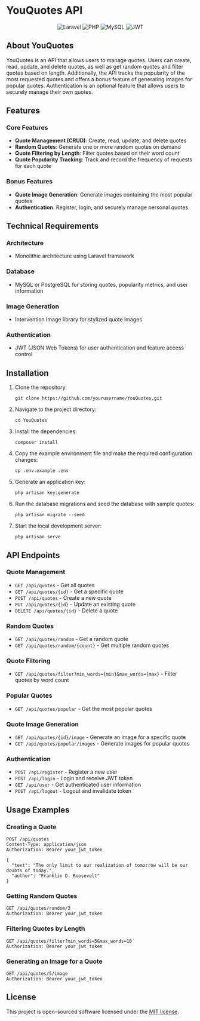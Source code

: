 # YouQuotes API

<p align="center">
  <img src="https://img.shields.io/badge/Laravel-FF2D20?style=for-the-badge&logo=laravel&logoColor=white" alt="Laravel">
  <img src="https://img.shields.io/badge/PHP-777BB4?style=for-the-badge&logo=php&logoColor=white" alt="PHP">
  <img src="https://img.shields.io/badge/MySQL-005C84?style=for-the-badge&logo=mysql&logoColor=white" alt="MySQL">
  <img src="https://img.shields.io/badge/JWT-000000?style=for-the-badge&logo=JSON%20web%20tokens&logoColor=white" alt="JWT">
</p>

## About YouQuotes

YouQuotes is an API that allows users to manage quotes. Users can create, read, update, and delete quotes, as well as get random quotes and filter quotes based on length. Additionally, the API tracks the popularity of the most requested quotes and offers a bonus feature of generating images for popular quotes. Authentication is an optional feature that allows users to securely manage their own quotes.

## Features

### Core Features

- **Quote Management (CRUD)**: Create, read, update, and delete quotes
- **Random Quotes**: Generate one or more random quotes on demand
- **Quote Filtering by Length**: Filter quotes based on their word count
- **Quote Popularity Tracking**: Track and record the frequency of requests for each quote

### Bonus Features

- **Quote Image Generation**: Generate images containing the most popular quotes
- **Authentication**: Register, login, and securely manage personal quotes

## Technical Requirements

### Architecture
- Monolithic architecture using Laravel framework

### Database
- MySQL or PostgreSQL for storing quotes, popularity metrics, and user information

### Image Generation
- Intervention Image library for stylized quote images

### Authentication
- JWT (JSON Web Tokens) for user authentication and feature access control

## Installation

1. Clone the repository:
   ```
   git clone https://github.com/yourusername/YouQuotes.git
   ```

2. Navigate to the project directory:
   ```
   cd YouQuotes
   ```

3. Install the dependencies:
   ```
   composer install
   ```

4. Copy the example environment file and make the required configuration changes:
   ```
   cp .env.example .env
   ```

5. Generate an application key:
   ```
   php artisan key:generate
   ```

6. Run the database migrations and seed the database with sample quotes:
   ```
   php artisan migrate --seed
   ```

7. Start the local development server:
   ```
   php artisan serve
   ```

## API Endpoints

### Quote Management
- `GET /api/quotes` - Get all quotes
- `GET /api/quotes/{id}` - Get a specific quote
- `POST /api/quotes` - Create a new quote
- `PUT /api/quotes/{id}` - Update an existing quote
- `DELETE /api/quotes/{id}` - Delete a quote

### Random Quotes
- `GET /api/quotes/random` - Get a random quote
- `GET /api/quotes/random/{count}` - Get multiple random quotes

### Quote Filtering
- `GET /api/quotes/filter?min_words={min}&max_words={max}` - Filter quotes by word count

### Popular Quotes
- `GET /api/quotes/popular` - Get the most popular quotes

### Quote Image Generation
- `GET /api/quotes/{id}/image` - Generate an image for a specific quote
- `GET /api/quotes/popular/images` - Generate images for popular quotes

### Authentication
- `POST /api/register` - Register a new user
- `POST /api/login` - Login and receive JWT token
- `GET /api/user` - Get authenticated user information
- `POST /api/logout` - Logout and invalidate token

## Usage Examples

### Creating a Quote

```http
POST /api/quotes
Content-Type: application/json
Authorization: Bearer your_jwt_token

{
  "text": "The only limit to our realization of tomorrow will be our doubts of today.",
  "author": "Franklin D. Roosevelt"
}
```

### Getting Random Quotes

```http
GET /api/quotes/random/3
Authorization: Bearer your_jwt_token
```

### Filtering Quotes by Length

```http
GET /api/quotes/filter?min_words=5&max_words=10
Authorization: Bearer your_jwt_token
```

### Generating an Image for a Quote

```http
GET /api/quotes/5/image
Authorization: Bearer your_jwt_token
```

## License

This project is open-sourced software licensed under the [MIT license](https://opensource.org/licenses/MIT).
